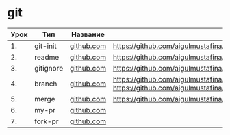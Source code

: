 # git

| Урок | Тип               | Название  | Ссылка                     |
| ---- | ----------------- | --------- | -------------------------- |
| 1.   |  git-init  | [github.com](./git-init/)  |https://github.com/aigulmustafina/jusan/commit/63c070cb734cc94ad14b95593b6992b9e89c7d2a
| 2.   |  readme    | [github.com](./readme/)    | https://github.com/aigulmustafina/jusan/commit/b54d2d866437d01a5dcfb56459f0be4d0d9f695e
| 3.   |  gitignore | [github.com](./gitignore/) | https://github.com/aigulmustafina/jusan/commit/551374d3a90cd40ab973ef21655ee73b15149173
| 4.   |  branch    | [github.com](./branch/)    | https://github.com/aigulmustafina/jusan/commit/a17b7b6b22ec0dfd84ca6f451d70ad66c61050ab https://github.com/aigulmustafina/jusan/commit/e70995c2cc4abdf88f4be729eaf735126455c3db
| 5.   |  merge     | [github.com](./merge/)     | https://github.com/aigulmustafina/jusan/commit/e70995c2cc4abdf88f4be729eaf735126455c3db
| 6.   |  my-pr     | [github.com](./my-pr/)     |
| 7.   |  fork-pr   | [github.com](./fork-pr/)   |
